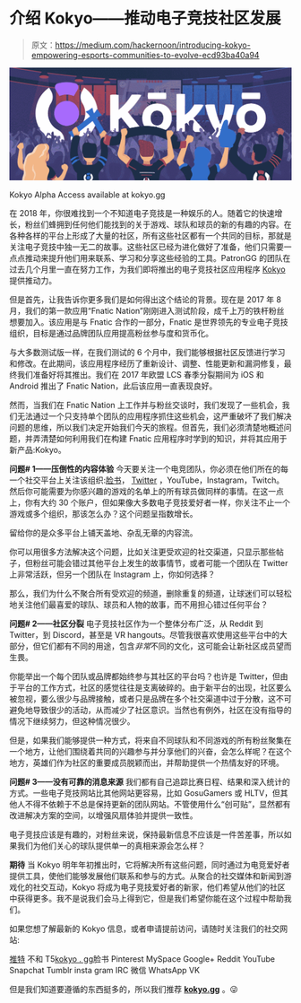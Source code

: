# 介绍 Kokyo——推动电子竞技社区发展

> 原文：<https://medium.com/hackernoon/introducing-kokyo-empowering-esports-communities-to-evolve-ecd93ba40a94>

![](img/79c7ff0996d1763308fcb6ec78297c40.png)

Kokyo Alpha Access available at kokyo.gg

在 2018 年，你很难找到一个不知道电子竞技是一种娱乐的人。随着它的快速增长，粉丝们蜂拥到任何他们能找到的关于游戏、球队和球员的新的有趣的内容。在各种各样的平台上形成了大量的社区，所有这些社区都有一个共同的目标，那就是关注电子竞技中独一无二的故事。这些社区已经为进化做好了准备，他们只需要一点点推动来提升他们用来联系、学习和分享这些经验的工具。PatronGG 的团队在过去几个月里一直在努力工作，为我们即将推出的电子竞技社区应用程序 [Kokyo](http://www.kokyo.gg?utm_source=Hackernoon&utm_medium=blogpost&utm_campaign=alpha) 提供推动力。

但是首先，让我告诉你更多我们是如何得出这个结论的背景。现在是 2017 年 8 月，我们的第一款应用“Fnatic Nation”刚刚进入测试阶段，成千上万的铁杆粉丝想要加入。该应用是与 Fnatic 合作的一部分，Fnatic 是世界领先的专业电子竞技组织，目标是通过品牌团队应用提高粉丝参与度和货币化。

与大多数测试版一样，在我们测试的 6 个月中，我们能够根据社区反馈进行学习和修改。在此期间，该应用程序经历了重新设计、调整、性能更新和漏洞修复，最终我们准备好将其推出。我们在 2017 年欧盟 LCS 春季分裂期间为 iOS 和 Android 推出了 Fnatic Nation，此后该应用一直表现良好。

然而，当我们在 Fnatic Nation 上工作并与粉丝交谈时，我们发现了一些机会，我们无法通过一个只支持单个团队的应用程序抓住这些机会，这严重破坏了我们解决问题的思维，所以我们决定开始我们今天的旅程。但首先，我们必须清楚地概述问题，并弄清楚如何利用我们在构建 Fnatic 应用程序时学到的知识，并将其应用于新产品:Kokyo。

**问题# 1——压倒性的内容体验** 今天要关注一个电竞团队，你必须在他们所在的每一个社交平台上关注该组织:[脸书](https://hackernoon.com/tagged/facebook)， [Twitter](https://hackernoon.com/tagged/twitter) ，YouTube，Instagram，Twitch。然后你可能需要为你感兴趣的游戏的名单上的所有球员做同样的事情。在这一点上，你有大约 30 个账户，但如果像大多数电子竞技爱好者一样，你关注不止一个游戏或多个组织，那该怎么办？这个问题呈指数增长。

留给你的是众多平台上铺天盖地、杂乱无章的内容流。

你可以用很多方法解决这个问题，比如关注更受欢迎的社交渠道，只显示那些帖子，但粉丝可能会错过其他平台上发生的故事情节，或者可能一个团队在 Twitter 上非常活跃，但另一个团队在 Instagram 上，你如何选择？

那么，我们为什么不聚合所有受欢迎的频道，删除重复的频道，让球迷们可以轻松地关注他们最喜爱的球队、球员和人物的故事，而不用担心错过任何平台？

**问题# 2——社区分裂**
电子竞技社区作为一个整体分布广泛，从 Reddit 到 Twitter，到 Discord，甚至是 VR hangouts。尽管我很喜欢使用这些平台中的大部分，但它们都有不同的用途，包含*非常*不同的文化，这可能会让新社区成员望而生畏。

你能举出一个每个团队或品牌都始终参与其社区的平台吗？也许是 Twitter，但由于平台的工作方式，社区的感觉往往是支离破碎的。由于新平台的出现，社区要么被忽视，要么很少与品牌接触，或者只是品牌在多个社交渠道中过于分散，这不可避免地导致很少的活动，从而减少了社区意识。当然也有例外，社区在没有指导的情况下继续努力，但这种情况很少。

但是，如果我们能够提供一种方式，将来自不同球队和不同游戏的所有粉丝聚集在一个地方，让他们围绕着共同的兴趣参与并分享他们的兴奋，会怎么样呢？在这个地方，英雄们作为社区的重要成员脱颖而出，并帮助提供一个热情友好的环境。

**问题# 3——没有可靠的消息来源** 我们都有自己追踪比赛日程、结果和深入统计的方式。一些电子竞技网站比其他网站更容易，比如 GosuGamers 或 HLTV，但其他人不得不依赖于不总是保持更新的团队网站。不管使用什么“创可贴”，显然都有改进解决方案的空间，以增强风扇体验并提供一致性。

电子竞技应该是有趣的，对粉丝来说，保持最新信息不应该是一件苦差事，所以如果我们为他们关心的球队提供单一的真相来源会怎么样？

**期待** 当 Kokyo 明年年初推出时，它将解决所有这些问题，同时通过为电竞爱好者提供工具，使他们能够发展他们联系和参与的方式。从聚合的社交媒体和新闻到游戏化的社交互动，Kokyo 将成为电子竞技爱好者的新家，他们希望从他们的社区中获得更多。我不是说我们会马上得到它，但是我们希望你能在这个过程中帮助我们。

如果您想了解最新的 Kokyo 信息，或者申请提前访问，请随时关注我们的社交网站:

[推特](https://twitter.com/Kokyoapp)
不和 T5[kokyo . gg](http://www.kokyo.gg?utm_source=Hackernoon&utm_medium=blogpost&utm_campaign=alpha)脸书
Pinterest
MySpace
Google+
Reddit
YouTube
Snapchat
Tumblr
insta gram
IRC
微信
WhatsApp
VK

但是我们知道要遵循的东西挺多的，所以我们推荐 [**kokyo.gg**](http://www.kokyo.gg?utm_source=Hackernoon&utm_medium=blogpost&utm_campaign=alpha) 。😜